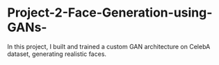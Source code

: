 # Project-2-Face-Generation-using-GANs-
In this project,  I built and trained a custom GAN architecture on CelebA dataset, generating realistic faces. 
